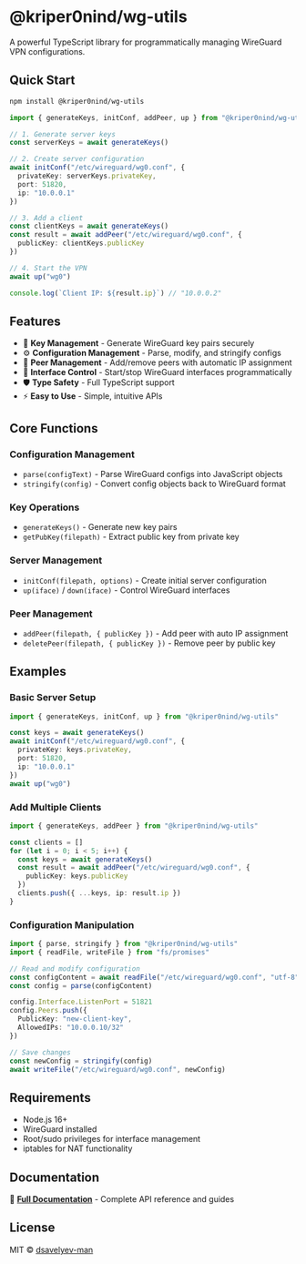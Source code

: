 # @kriper0nind/wg-utils

A powerful TypeScript library for programmatically managing WireGuard VPN configurations.

## Quick Start

```bash
npm install @kriper0nind/wg-utils
```

```ts
import { generateKeys, initConf, addPeer, up } from "@kriper0nind/wg-utils"

// 1. Generate server keys
const serverKeys = await generateKeys()

// 2. Create server configuration
await initConf("/etc/wireguard/wg0.conf", {
  privateKey: serverKeys.privateKey,
  port: 51820,
  ip: "10.0.0.1"
})

// 3. Add a client
const clientKeys = await generateKeys()
const result = await addPeer("/etc/wireguard/wg0.conf", {
  publicKey: clientKeys.publicKey
})

// 4. Start the VPN
await up("wg0")

console.log(`Client IP: ${result.ip}`) // "10.0.0.2"
```

## Features

- 🔑 **Key Management** - Generate WireGuard key pairs securely
- ⚙️ **Configuration Management** - Parse, modify, and stringify configs
- 👥 **Peer Management** - Add/remove peers with automatic IP assignment
- 🔌 **Interface Control** - Start/stop WireGuard interfaces programmatically
- 🛡️ **Type Safety** - Full TypeScript support
- ⚡ **Easy to Use** - Simple, intuitive APIs

## Core Functions

### Configuration Management
- `parse(configText)` - Parse WireGuard configs into JavaScript objects
- `stringify(config)` - Convert config objects back to WireGuard format

### Key Operations
- `generateKeys()` - Generate new key pairs
- `getPubKey(filepath)` - Extract public key from private key

### Server Management
- `initConf(filepath, options)` - Create initial server configuration
- `up(iface)` / `down(iface)` - Control WireGuard interfaces

### Peer Management
- `addPeer(filepath, { publicKey })` - Add peer with auto IP assignment
- `deletePeer(filepath, { publicKey })` - Remove peer by public key

## Examples

### Basic Server Setup
```ts
import { generateKeys, initConf, up } from "@kriper0nind/wg-utils"

const keys = await generateKeys()
await initConf("/etc/wireguard/wg0.conf", {
  privateKey: keys.privateKey,
  port: 51820,
  ip: "10.0.0.1"
})
await up("wg0")
```

### Add Multiple Clients
```ts
import { generateKeys, addPeer } from "@kriper0nind/wg-utils"

const clients = []
for (let i = 0; i < 5; i++) {
  const keys = await generateKeys()
  const result = await addPeer("/etc/wireguard/wg0.conf", {
    publicKey: keys.publicKey
  })
  clients.push({ ...keys, ip: result.ip })
}
```

### Configuration Manipulation
```ts
import { parse, stringify } from "@kriper0nind/wg-utils"
import { readFile, writeFile } from "fs/promises"

// Read and modify configuration
const configContent = await readFile("/etc/wireguard/wg0.conf", "utf-8")
const config = parse(configContent)

config.Interface.ListenPort = 51821
config.Peers.push({
  PublicKey: "new-client-key",
  AllowedIPs: "10.0.0.10/32"
})

// Save changes
const newConfig = stringify(config)
await writeFile("/etc/wireguard/wg0.conf", newConfig)
```

## Requirements

- Node.js 16+
- WireGuard installed
- Root/sudo privileges for interface management
- iptables for NAT functionality

## Documentation

📖 **[Full Documentation](https://wg-mu.vercel.app)** - Complete API reference and guides

## License

MIT © [dsavelyev-man](https://github.com/dsavelyev-man)
